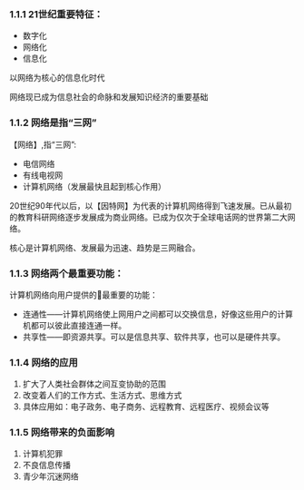 ### 1.1.1 21世纪重要特征：

* 数字化
* 网络化
* 信息化

以网络为核心的信息化时代

网络现已成为信息社会的命脉和发展知识经济的重要基础

### 1.1.2 网络是指“三网”

【网络】,指“三网”:

* 电信网络
* 有线电视网
* 计算机网络（发展最快且起到核心作用）

20世纪90年代以后，以【因特网】为代表的计算机网络得到飞速发展。已从最初的教育科研网络逐步发展成为商业网络。已成为仅次于全球电话网的世界第二大网络。

核心是计算机网络、发展最为迅速、趋势是三网融合。

### 1.1.3 网络两个最重要功能：

计算机网络向用户提供的最重要的功能：

* 连通性——计算机网络使上网用户之间都可以交换信息，好像这些用户的计算机都可以彼此直接连通一样。 
* 共享性——即资源共享。可以是信息共享、软件共享，也可以是硬件共享。 

### 1.1.4 网络的应用

1. 扩大了人类社会群体之间互变协助的范围
2. 改变着人们的工作方式、生活方式、思维方式
3. 具体应用如：电子政务、电子商务、远程教育、远程医疗、视频会议等

### 1.1.5 网络带来的负面影响

1.  计算机犯罪
2. 不良信息传播
3. 青少年沉迷网络



